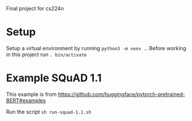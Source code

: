 
Final project for cs224n

# Setup

Setup a virtual environment by running `python3 -m venv .`. Before working in this project run `. bin/activate`

# Example SQuAD 1.1

This example is from https://github.com/huggingface/pytorch-pretrained-BERT#examples

Run the script `sh run-squad-1.1.sh`
